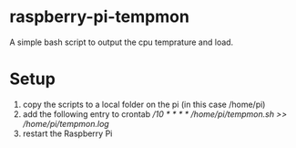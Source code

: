 raspberry-pi-tempmon
======================
A simple bash script to output the cpu temprature and load.

Setup
=====
1. copy the scripts to a local folder on the pi (in this case /home/pi)
2. add the following entry to crontab */10 * * * * /home/pi/tempmon.sh >> /home/pi/tempmon.log*
3. restart the Raspberry Pi

